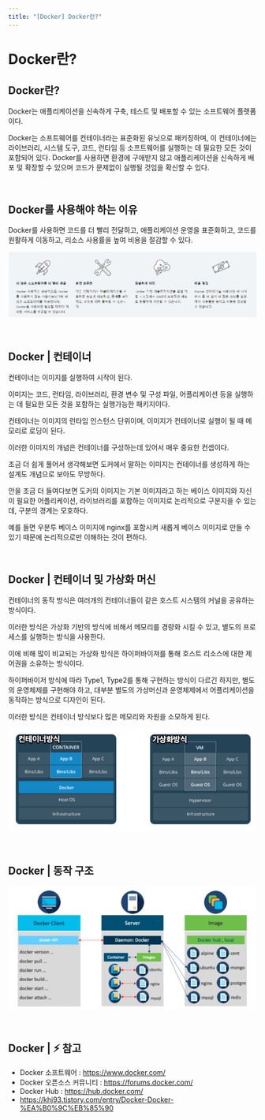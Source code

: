 ```yaml
---
title: "[Docker] Docker란?"
---
```


# Docker란?


## Docker란?

Docker는 애플리케이션을 신속하게 구축, 테스트 및 배포할 수 있는 소프트웨어 플랫폼이다.

Docker는 소프트웨어를 컨테이너라는 표준화된 유닛으로 패키징하며, 이 컨테이너에는 라이브러리, 시스템 도구, 코드, 런타임 등 소프트웨어를 실행하는 데 필요한 모든 것이 포함되어 있다. Docker를 사용하면 환경에 구애받지 않고 애플리케이션을 신속하게 배포 및 확장할 수 있으며 코드가 문제없이 실행될 것임을 확신할 수 있다.

<br>

## Docker를 사용해야 하는 이유

Docker를 사용하면 코드를 더 빨리 전달하고, 애플리케이션 운영을 표준화하고, 코드를 원활하게 이동하고, 리소스 사용률을 높여 비용을 절감할 수 있다.

![missing](../assets/img/2022/221129_1.png)

<br>

## Docker | 컨테이너

컨테이너는 이미지를 실행하여 시작이 된다. 

이미지는 코드, 런타임, 라이브러리, 환경 변수 및 구성 파일, 어플리케이션 등을 실행하는 데 필요한 모든 것을 포함하는 실행가능한 패키지이다.

컨테이너는 이미지의 런타임 인스턴스 단위이며, 이미지가 컨테이너로 실행이 될 때 메모리로 로딩이 된다.

이러한 이미지의 개념은 컨테이너를 구성하는데 있어서 매우 중요한 컨셉이다.

조금 더 쉽게 풀어서 생각해보면 도커에서 말하는 이미지는 컨테이너를 생성하게 하는 설계도 개념으로 보아도 무방하다.

안을 조금 더 들여다보면 도커의 이미지는 기본 이미지라고 하는 베이스 이미지와 자신이 필요한 어플리케이션, 라이브러리를 포함하는 이미지로 논리적으로 구분지을 수 있는데, 구분의 경계는 모호하다.

예를 들면 우분투 베이스 이미지에 nginx를 포함시켜 새롭게 베이스 이미지로 만들 수 있기 때문에 논리적으로만 이해하는 것이 편하다.

<br>

## Docker | 컨테이너 및 가상화 머신

컨테이너의 동작 방식은 여러개의 컨테이너들이 같은 호스트 시스템의 커널을 공유하는 방식이다.

이러한 방식은 가상화 기반의 방식에 비해서 메모리를 경량화 시킬 수 있고, 별도의 프로세스를 실행하는 방식을 사용한다.

이에 비해 많이 비교되는 가상화 방식은 하이퍼바이져를 통해 호스트 리소스에 대한 제어권을 소유하는 방식이다.

하이퍼바이저 방식에 따라 Type1, Type2를 통해 구현하는 방식이 다르긴 하지만, 별도의 운영체제를 구현해야 하고, 대부분 별도의 가상머신과 운영체제에서 어플리케이션을 동작하는 방식으로 디자인이 된다.

이러한 방식은 컨테이너 방식보다 많은 메모리와 자원을 소모하게 된다.

![missing](../assets/img/2022/221129_2.png)

<br>

## Docker | 동작 구조

![missing](../assets/img/2022/221129_3.png)

<br>

## Docker | ⚡ 참고
* Docker 소프트웨어 : <a href="https://www.docker.com/">https://www.docker.com/</a>
* Docker 오픈소스 커뮤니티 : <a href="https://forums.docker.com/">https://forums.docker.com/</a>
* Docker Hub : <a href="https://hub.docker.com/">https://hub.docker.com/</a>
* <a href="https://khj93.tistory.com/entry/Docker-Docker-%EA%B0%9C%EB%85%90">https://khj93.tistory.com/entry/Docker-Docker-%EA%B0%9C%EB%85%90</a>

<br>
